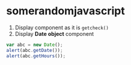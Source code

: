 # somerandomjavascript
1. Display component as it is `getcheck()`
2. Display __Date object__ component 
```javascript
var abc = new Date();
alert(abc.getDate());
alert(abc.getHours());
```
